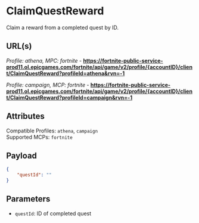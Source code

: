 # ClaimQuestReward
Claim a reward from a completed quest by ID.

## URL(s)
*Profile: athena, MPC: fortnite* - **https://fortnite-public-service-prod11.ol.epicgames.com/fortnite/api/game/v2/profile/{accountID}/client/ClaimQuestReward?profileId=athena&rvn=-1**

*Profile: campaign, MCP: fortnite* - **https://fortnite-public-service-prod11.ol.epicgames.com/fortnite/api/game/v2/profile/{accountID}/client/ClaimQuestReward?profileId=campaign&rvn=-1**

## Attributes
Compatible Profiles: `athena`, `campaign`  
Supported MCPs: `fortnite`

## Payload
```json
{
    "questId": ""
}
```

## Parameters
- `questId`: ID of completed quest
